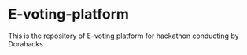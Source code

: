 # E-voting-platform
This is the repository of E-voting platform for hackathon conducting by Dorahacks
